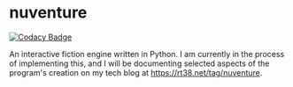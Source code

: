 # nuventure

[![Codacy Badge](https://api.codacy.com/project/badge/Grade/7edeaead0a114735b54bd55d83a6ac86)](https://app.codacy.com/gh/tnwae/nuventure?utm_source=github.com&utm_medium=referral&utm_content=tnwae/nuventure&utm_campaign=Badge_Grade_Settings)

An interactive fiction engine written in Python.  I am currently in the process of implementing this, and I will be documenting selected aspects of the program's creation on my tech blog at <https://rt38.net/tag/nuventure>.
